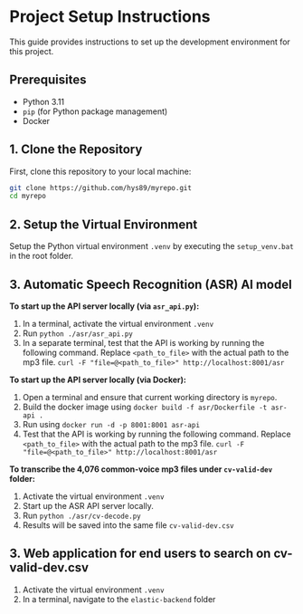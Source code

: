 # Project Setup Instructions

This guide provides instructions to set up the development environment for this project. 

## Prerequisites

- Python 3.11
- `pip` (for Python package management)
- Docker

## 1. Clone the Repository

First, clone this repository to your local machine:

```bash
git clone https://github.com/hys89/myrepo.git
cd myrepo
```

## 2. Setup the Virtual Environment

Setup the Python virtual environment `.venv` by executing the `setup_venv.bat` in the root folder.

## 3. Automatic Speech Recognition (ASR) AI model

**To start up the API server locally (via `asr_api.py`):**

1. In a terminal, activate the virtual environment `.venv`
2. Run `python ./asr/asr_api.py`
3. In a separate terminal, test that the API is working by running the following command. Replace `<path_to_file>` with the actual path to the mp3 file. `curl -F "file=@<path_to_file>" http://localhost:8001/asr`

**To start up the API server locally (via Docker):**
1. Open a terminal and ensure that current working directory is `myrepo`.
2. Build the docker image using `docker build -f asr/Dockerfile -t asr-api .`
3. Run using `docker run -d -p 8001:8001 asr-api`
4. Test that the API is working by running the following command. Replace `<path_to_file>` with the actual path to the mp3 file. `curl -F "file=@<path_to_file>" http://localhost:8001/asr`

**To transcribe the 4,076 common-voice mp3 files under `cv-valid-dev` folder:**
1. Activate the virtual environment `.venv`
2. Start up the ASR API server locally.
3. Run `python ./asr/cv-decode.py`
4. Results will be saved into the same file `cv-valid-dev.csv`

## 3. Web application for end users to search on cv-valid-dev.csv
1. Activate the virtual environment `.venv`
2. In a terminal, navigate to the `elastic-backend` folder
